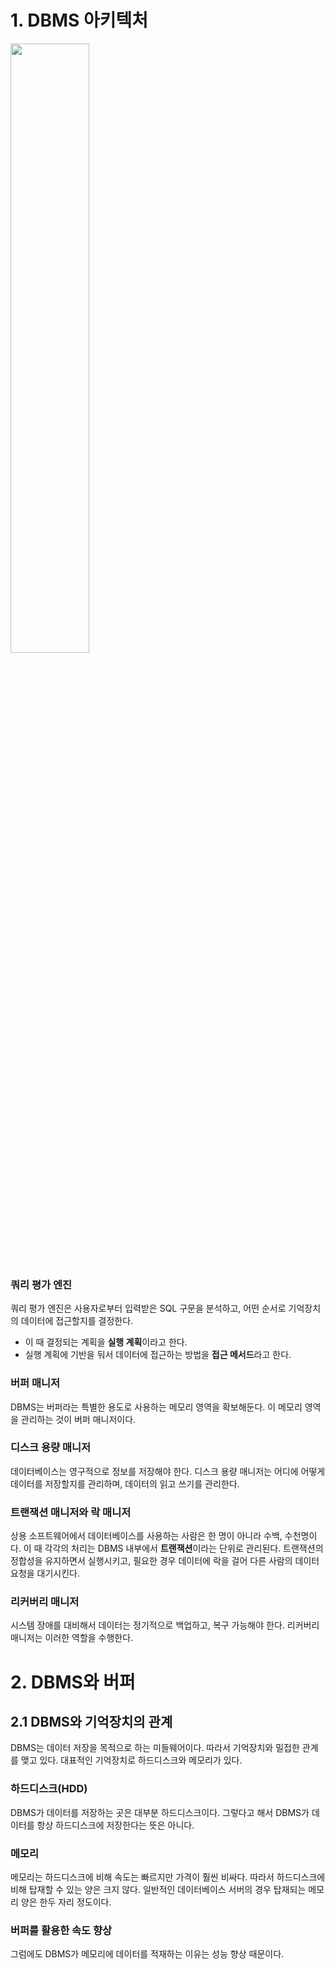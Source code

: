 # 1. DBMS 아키텍처

<img src="img.png" width="50%" height="50%">

### 쿼리 평가 엔진

쿼리 평가 엔진은 사용자로부터 입력받은 SQL 구문을 분석하고, 어떤 순서로 기억장치의 데이터에 접근할지를 결정한다.
- 이 때 결정되는 계획을 **실행 계획**이라고 한다.
- 실행 계획에 기반을 둬서 데이터에 접근하는 방법을 **접근 메서드**라고 한다.

### 버퍼 매니저

DBMS는 버퍼라는 특별한 용도로 사용하는 메모리 영역을 확보해둔다.
이 메모리 영역을 관리하는 것이 버퍼 매니저이다.

### 디스크 용량 매니저

데이터베이스는 영구적으로 정보를 저장해야 한다.
디스크 용량 매니저는 어디에 어떻게 데이터를 저장할지를 관리하며, 데이터의 읽고 쓰기를 관리한다.

### 트랜잭션 매니저와 락 매니저

상용 소프트웨어에서 데이터베이스를 사용하는 사람은 한 명이 아니라 수백, 수천명이다.
이 때 각각의 처리는 DBMS 내부에서 **트랜잭션**이라는 단위로 관리된다.
트랜잭션의 정합성을 유지하면서 실행시키고, 필요한 경우 데이터에 락을 걸어 다른 사람의 데이터 요청을 대기시킨다.

### 리커버리 매니저

시스템 장애를 대비해서 데이터는 정기적으로 백업하고, 복구 가능해야 한다.
리커버리 매니저는 이러한 역할을 수행한다.

# 2. DBMS와 버퍼

## 2.1 DBMS와 기억장치의 관계

DBMS는 데이터 저장을 목적으로 하는 미들웨어이다. 따라서 기억장치와 밀접한 관계를 맺고 있다.
대표적인 기억장치로 하드디스크와 메모리가 있다.

### 하드디스크(HDD)

DBMS가 데이터를 저장하는 곳은 대부분 하드디스크이다.
그렇다고 해서 DBMS가 데이터를 항상 하드디스크에 저장한다는 뜻은 아니다.

### 메모리

메모리는 하드디스크에 비해 속도는 빠르지만 가격이 훨씬 비싸다.
따라서 하드디스크에 비해 탑재할 수 있는 양은 크지 않다.
일반적인 데이터베이스 서버의 경우 탑재되는 메모리 양은 한두 자리 정도이다.

### 버퍼를 활용한 속도 향상

그럼에도 DBMS가 메모리에 데이터를 적재하는 이유는 성능 향상 때문이다.

